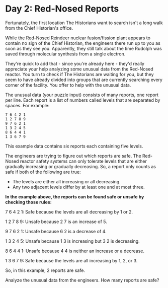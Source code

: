 # Day 2: Red-Nosed Reports

Fortunately, the first location The Historians want to search isn't a long walk from the Chief Historian's office.

While the Red-Nosed Reindeer nuclear fusion/fission plant appears to contain no sign of the Chief Historian, the engineers there run up to you as soon as they see you. Apparently, they still talk about the time Rudolph was saved through molecular synthesis from a single electron.

They're quick to add that - since you're already here - they'd really appreciate your help analyzing some unusual data from the Red-Nosed reactor. You turn to check if The Historians are waiting for you, but they seem to have already divided into groups that are currently searching every corner of the facility. You offer to help with the unusual data.

The unusual data (your puzzle input) consists of many reports, one report per line. Each report is a list of numbers called levels that are separated by spaces. For example:

```
7 6 4 2 1
1 2 7 8 9
9 7 6 2 1
1 3 2 4 5
8 6 4 4 1
1 3 6 7 9
```
This example data contains six reports each containing five levels.

The engineers are trying to figure out which reports are safe. The Red-Nosed reactor safety systems can only tolerate levels that are either gradually increasing or gradually decreasing. So, a report only counts as safe if both of the following are true:

- The levels are either all increasing or all decreasing.
- Any two adjacent levels differ by at least one and at most three.

**In the example above, the reports can be found safe or unsafe by checking those rules:**

7 6 4 2 1: Safe because the levels are all decreasing by 1 or 2.

1 2 7 8 9: Unsafe because 2 7 is an increase of 5.

9 7 6 2 1: Unsafe because 6 2 is a decrease of 4.

1 3 2 4 5: Unsafe because 1 3 is increasing but 3 2 is decreasing.

8 6 4 4 1: Unsafe because 4 4 is neither an increase or a decrease.

1 3 6 7 9: Safe because the levels are all increasing by 1, 2, or 3.

So, in this example, 2 reports are safe.

Analyze the unusual data from the engineers. How many reports are safe?

